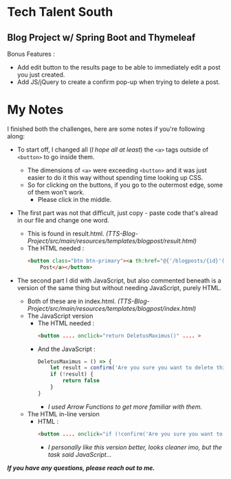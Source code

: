 # Tech Talent South
## Blog Project w/ Spring Boot and Thymeleaf

Bonus Features :
* Add edit button to the results page to be able to immediately edit a post you just created.
* Add JS/jQuery to create a confirm pop-up when trying to delete a post.


# My Notes
I finished both the challenges, here are some notes if you're following along:

* To start off, I changed all (*I hope all at least*) the `<a>` tags outside of `<button>` to go inside them.
    * The dimensions of `<a>` were exceeding `<button>` and it was just easier to do it this way without spending time looking up CSS.
    * So for clicking on the buttons, if you go to the outermost edge, some of them won't work.
        * Please click in the middle.

* The first part was not that difficult, just copy - paste code that's alread in our file and change one word.
    * This is found in result.html. *(TTS-Blog-Project/src/main/resources/templates/blogpost/result.html)*
    * The HTML needed :
        ```html
        <button class="btn btn-primary"><a th:href="@{'/blogposts/{id}'(id=${blogPost.id})}">Edit
            Post</a></button>
        ```

* The second part I did with JavaScript, but also commented beneath is a version of the same thing but without needing JavaScript, purely HTML.
    * Both of these are in index.html. *(TTS-Blog-Project/src/main/resources/templates/blogpost/index.html)*
    * The JavaScript version
        * The HTML needed :
            ```html
            <button .... onclick="return DeletusMaximus()" .... >
            ```
        * And the JavaScript :
            ```js
            DeletusMaximus = () => {
                let result = confirm('Are you sure you want to delete this Blog Post?')
                if (!result) {
                    return false
                }
            }
            ```
            * *I used Arrow Functions to get more familiar with them.*
    * The HTML in-line version
        * HTML :
            ```html
            <button .... onclick="if (!confirm('Are you sure you want to delete this Blog Entry?')) { return false }" .... >
            ```
            * *I personally like this version better, looks cleaner imo, but the task said JavaScript...*



***If you have any questions, please reach out to me.***